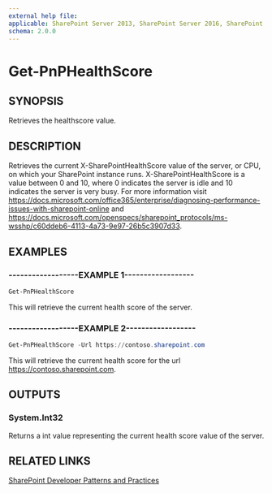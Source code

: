 ```yaml
---
external help file:
applicable: SharePoint Server 2013, SharePoint Server 2016, SharePoint Server 2019
schema: 2.0.0
---
```

# Get-PnPHealthScore

## SYNOPSIS
Retrieves the healthscore value.

## DESCRIPTION
Retrieves the current X-SharePointHealthScore value of the server, or CPU, on which your SharePoint instance runs. X-SharePointHealthScore is a value between 0 and 10, where 0 indicates the server is idle and 10 indicates the server is very busy. For more information visit https://docs.microsoft.com/office365/enterprise/diagnosing-performance-issues-with-sharepoint-online and https://docs.microsoft.com/openspecs/sharepoint_protocols/ms-wsshp/c60ddeb6-4113-4a73-9e97-26b5c3907d33.

## EXAMPLES

### ------------------EXAMPLE 1------------------
```powershell
Get-PnPHealthScore
```

This will retrieve the current health score of the server.

### ------------------EXAMPLE 2------------------
```powershell
Get-PnPHealthScore -Url https://contoso.sharepoint.com
```

This will retrieve the current health score for the url https://contoso.sharepoint.com.

## OUTPUTS

### System.Int32

Returns a int value representing the current health score value of the server.

## RELATED LINKS

[SharePoint Developer Patterns and Practices](https://aka.ms/sppnp)
